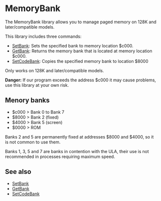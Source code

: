 # MemoryBank

The MemoryBank library allows you to manage paged memory on 128K and later/compatible models.

This library includes three commands:
- [SetBank](memorybank/setbank.md): Sets the specified bank to memory location $c000.
- [GetBank](memorybank/getbank.md): Returns the memory bank that is located at memory location $c000.
- [SetCodeBank](memorybank/setcodebank.md): Copies the specified memory bank to location $8000

Only works on 128K and later/compatible models.

**Danger:** If our program exceeds the address $c000 it may cause problems, use this library at your own risk.


## Menory banks
- $c000 > Bank 0 to Bank 7
- $8000 > Bank 2 (fixed)
- $4000 > Bank 5 (screen)
- $0000 > ROM

Banks 2 and 5 are permanently fixed at addresses $8000 and $4000, so it is not common to use them.

Banks 1, 3, 5 and 7 are banks in contention with the ULA, their use is not recommended in processes requiring maximum speed.

## See also
- [SetBank](memorybank/setbank.md)
- [GetBank](memorybank/getbank.md)
- [SetCodeBank](memorybank/setcodebank.md)
